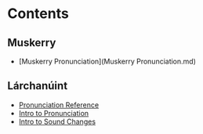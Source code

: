 # Contents
## Muskerry
+ [Muskerry Pronunciation](Muskerry Pronunciation.md)

## Lárchanúint
+ [Pronunciation Reference](LaarchanuuintPronunciation.md)
+ [Intro to Pronunciation](LaarChanuuntIntroToPronunciation.md)
+ [Intro to Sound Changes](L-SoundChanges.md)
